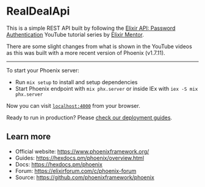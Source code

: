 # RealDealApi

This is a simple REST API built by following the [Elixir API: Password Authentication](https://www.youtube.com/playlist?list=PL2Rv8vpZJz4zM3Go3X-dda478p-6xrmEl) YouTube tutorial series by [Elixir Mentor](https://www.youtube.com/@elixirmentor).

There are some slight changes from what is shown in the YouTube videos as this was built with a more recent version of Phoenix (v1.7.11).

---

To start your Phoenix server:

  * Run `mix setup` to install and setup dependencies
  * Start Phoenix endpoint with `mix phx.server` or inside IEx with `iex -S mix phx.server`

Now you can visit [`localhost:4000`](http://localhost:4000) from your browser.

Ready to run in production? Please [check our deployment guides](https://hexdocs.pm/phoenix/deployment.html).

## Learn more

  * Official website: https://www.phoenixframework.org/
  * Guides: https://hexdocs.pm/phoenix/overview.html
  * Docs: https://hexdocs.pm/phoenix
  * Forum: https://elixirforum.com/c/phoenix-forum
  * Source: https://github.com/phoenixframework/phoenix
